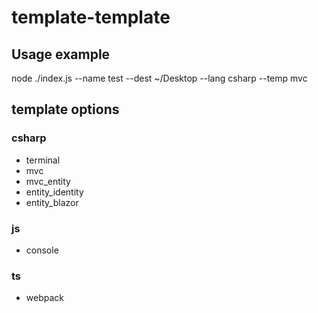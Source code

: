 # template-template
## Usage example
node ./index.js --name test --dest ~/Desktop --lang csharp --temp mvc

## template options

### csharp
* terminal
* mvc
* mvc_entity
* entity_identity
* entity_blazor

### js
* console

### ts
* webpack